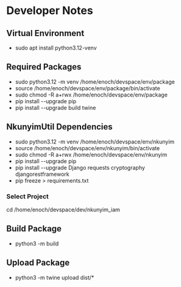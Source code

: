 # Developer Notes

## Virtual Environment
- sudo apt install python3.12-venv


## Required Packages
- sudo python3.12 -m venv /home/enoch/devspace/env/package
- source /home/enoch/devspace/env/package/bin/activate
- sudo chmod -R a+rwx /home/enoch/devspace/env/package
- pip install --upgrade pip
- pip install --upgrade build twine


## NkunyimUtil Dependencies
- sudo python3.12 -m venv /home/enoch/devspace/env/nkunyim
- source /home/enoch/devspace/env/nkunyim/bin/activate
- sudo chmod -R a+rwx /home/enoch/devspace/env/nkunyim
- pip install --upgrade pip
- pip install --upgrade Django requests cryptography djangorestframework
- pip freeze > requirements.txt


### Select Project
cd /home/enoch/devspace/dev/nkunyim_iam

## Build Package
- python3 -m build


## Upload Package
- python3 -m twine upload dist/*